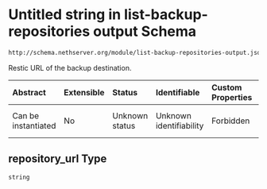 # Untitled string in list-backup-repositories output Schema

```txt
http://schema.nethserver.org/module/list-backup-repositories-output.json#/items/properties/repository_url
```

Restic URL of the backup destination.

| Abstract            | Extensible | Status         | Identifiable            | Custom Properties | Additional Properties | Access Restrictions | Defined In                                                                                                   |
| :------------------ | :--------- | :------------- | :---------------------- | :---------------- | :-------------------- | :------------------ | :----------------------------------------------------------------------------------------------------------- |
| Can be instantiated | No         | Unknown status | Unknown identifiability | Forbidden         | Allowed               | none                | [list-backup-repositories-output.json\*](module/list-backup-repositories-output.json "open original schema") |

## repository\_url Type

`string`
